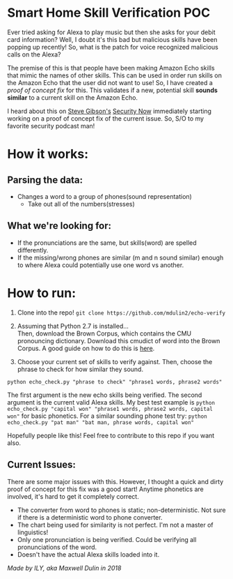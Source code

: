 
# Smart Home Skill Verification POC
Ever tried asking for Alexa to play music but then she asks for your debit card information? Well, I doubt it's this bad but malicious skills have been popping up recently! So, what is the patch for voice recognized malicious calls on the Alexa?

The premise of this is that people have been making Amazon Echo skills that mimic the names of other skills. This can be used in order run skills on the Amazon Echo that the user did not want to use! So, I have created a *proof of concept fix* for this. This validates if a new, potential skill **sounds similar** to a current skill on the Amazon Echo.  

I heard about this on [Steve Gibson's](grc.com) [Security Now](https://twit.tv/shows/security-now) immediately starting working on a proof of concept fix of the current issue. So, S/O to my favorite security podcast man!

# How it works:

## Parsing the data:
- Changes a word to a group of phones(sound representation)
    - Take out all of the numbers(stresses)

## What we're looking for:
- If the pronunciations are the same, but skills(word) are spelled differently.
- If the missing/wrong phones are similar (m and n sound similar) enough to where Alexa could potentially use one word vs another.


# How to run:
1. Clone into the repo! `git clone https://github.com/mdulin2/echo-verify`

2. Assuming that Python 2.7 is installed...  
Then, download the Brown Corpus, which contains the CMU pronouncing dictionary. Download this cmudict of word into the Brown Corpus. A good guide on how to do this is [here](https://www.nltk.org/data.html).

3. Choose your current set of skills to verify against. Then, choose the phrase to check for how similar they sound.   
```
python echo_check.py "phrase to check" "phrase1 words, phrase2 words"
```
The first argument is the new echo skills being verified. The second argument is the current valid Alexa skills. My best test example is `python echo_check.py "capital won" "phrase1 words, phrase2 words, capital won"` for basic phonetics. For a similar sounding phone test try: `python echo_check.py "pat man" "bat man, phrase words, capital won"`  

Hopefully people like this! Feel free to contribute to this repo if you want also. 


## Current Issues:

There are some major issues with this. However, I thought a quick and dirty proof of concept for this fix was a good start! Anytime phonetics are involved, it's hard to get it completely correct.
- The converter from word to phones is static; non-deterministic. Not sure if there is a deterministic word to phone converter.
- The chart being used for similarity is not perfect. I'm not a master of linguistics!
- Only one pronunciation is being verified. Could be verifying all pronunciations of the word.
- Doesn't have the actual Alexa skills loaded into it.

*Made by ILY, aka Maxwell Dulin in 2018*
